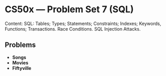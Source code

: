 # CS50x — Problem Set 7 (SQL)

Content: SQL: Tables; Types; Statements; Constraints; Indexes; Keywords, Functions; Transactions. Race Conditions. SQL Injection Attacks.

## Problems
- **Songs**
- **Movies**
- **Fiftyville**

